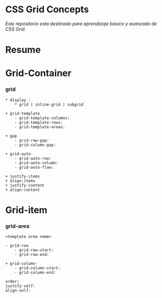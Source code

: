 # CSS Grid Concepts

*Este repositorio esta destinado para aprendizaje basico y avanzado de CSS Grid.*

# Resume

# Grid-Container

### grid

    * display : 
        * grid | inline-grid | subgrid 

    + grid-template
        - grid-template-columns:
        - grid-template-rows:
        - grid-template-areas:
        
    + gap
        - grid-row-gap:
        - grid-column-gap:
       
    + grid-auto-
        - grid-auto-row:
        - grid-auto-column:
        - grid-auto-flow:

    + justify-items
    + align-items
    + justify-content
    + align-content

# Grid-item
 
### grid-area

    <template area name>
    
    - grid-row
        - grid-row-start:
        - grid-row-end:
        
    + grid-column-
        - grid-column-start:
        - grid-column-end:
        
    order:
    justify-self:
    align-self:
